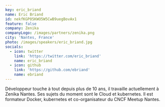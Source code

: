```yaml
---
key: eric_briand
name: Eric Briand
id: nekfKGP05KWO5W5CwB9uegBovAx1
feature: false
company: Zenika
companyLogo: /images/partners/zenika.png
city: 'Nantes, France'
photo: /images/speakers/eric_briand.jpg
socials:
  - icon: twitter
    link: 'https://twitter.com/eric_briand'
    name: eric_briand
  - icon: github
    link: 'https://github.com/ebriand'
    name: ebriand
---
```

Développeur touche à tout depuis plus de 10 ans, il travaille actuellement à Zenika Nantes. Ses sujets du moment sont le Cloud et kubernetes. Il est formateur Docker, kubernetes et co-organisateur du CNCF Meetup Nantes.